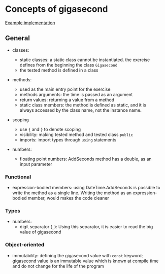 # Concepts of gigasecond

[Example implementation](https://github.com/exercism/csharp/blob/master/exercises/gigasecond/Example.cs)

## General

- classes: 
    - static classes: a static class cannot be instantiated. the exercise defines from the beginning the class `Gigasecond`
    - the tested method is defined in a class
- methods: 
    - used as the main entry point for the exercise
    - methods arguments: the time is passed as an argument
    - return values: returning a value from a method
    - static class members: the method is defined as static, and it is always accessed by the class name, not the instance name.

- scoping
    - use `{` and `}` to denote scoping
    - visibility: making tested method and tested class `public`
    - imports: import types through `using` statements

- numbers: 
    - floating point numbers: AddSeconds method has a double, as an input parameter 



### Functional
- expression-bodied members: using DateTime.AddSeconds is possible to write the method as a single line. Writing the method as an expression-bodied member, would makes the code cleaner 

### Types
- numbers: 
    - digit separator (`_`): Using this separator, it is easier to read the big value of gigasecond

### Object-oriented
- immutability: defining the gigasecond value with `const` keyword; gigasecond value is an immutable value which is known at compile time and do not change for the life of the program
